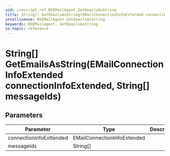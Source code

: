```yaml
---
uid: crmscript_ref_NSEMailAgent_GetEmailsAsString
title: String[] GetEmailsAsString(EMailConnectionInfoExtended connectionInfoExtended, String[] messageIds)
intellisense: NSEMailAgent.GetEmailsAsString
keywords: NSEMailAgent, GetEmailsAsString
so.topic: reference
---
```


# String[] GetEmailsAsString(EMailConnectionInfoExtended connectionInfoExtended, String[] messageIds)

## Parameters

| Parameter | Type | Description |
|---|---|---|
| connectionInfoExttended | EMailConnectionInfoExtended | |
| messageIds | String[] | |
